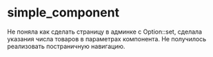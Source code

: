 # simple_component
Не поняла как сделать страницу в админке с Option::set, сделала указания числа товаров в параметрах компонента.
Не получилось реализовать постраничную навигацию.
